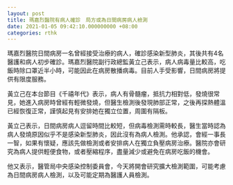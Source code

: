 ```yaml
---
layout: post
title: 瑪嘉烈醫院有病人確診　局方或為日間病房病人檢測
date: 2021-01-05 09:42:10.000000000 +08:00
categories: rthk
---
```


瑪嘉烈醫院日間病房一名曾經接受治療的病人，確診感染新型肺炎，其後共有4名醫護和病人初步確診。瑪嘉烈醫院副行政總監黃立己表示，病人病毒量比較高，吃飯時除口罩近半小時，可能因此在病房散播病毒。目前人手受影響，日間病房將提供有限度服務。

黃立己在本台節目《千禧年代》表示，病人有骨髓瘤，抵抗力相對低，發燒很常見，她進入病房時曾經有輕微發燒，但醫生檢測後發現肺部正常，之後再探熱體溫已經恢復正常，謹慎起見有安排她在獨立位置，周圍有隔板。

黃立己表示，日間病房病人逗留時間比較短，但病毒檢測需時較長，醫生當時認為病人發燒原因似乎不是感染新型肺炎，因此沒有為病人檢測。他承認，會經一事長一智，如果有懷疑，應該先做檢測或者安排病人在獨立負壓病房治療。醫院亦會研究為病人提供輕便食物，或者壓縮程序，盡量減少或避免在病房吃飯的機會。

他又表示，醫管局中央感染控制委員會，今天將開會研究擴大檢測範圍，可能考慮為日間病房病人檢測，以及可能定期為醫護人員檢測。
